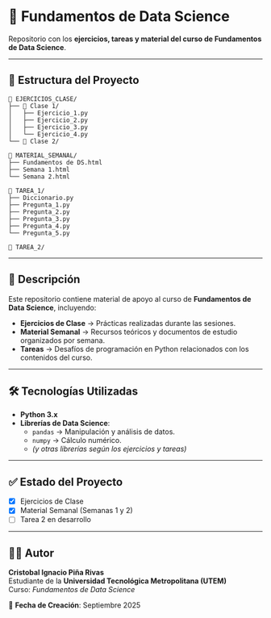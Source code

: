 # 📘 Fundamentos de Data Science

Repositorio con los **ejercicios, tareas y material del curso de Fundamentos de Data Science**.  

---

## 📂 Estructura del Proyecto

```
📁 EJERCICIOS_CLASE/
├── 📁 Clase 1/
│   ├── Ejercicio_1.py
│   ├── Ejercicio_2.py
│   ├── Ejercicio_3.py
│   └── Ejercicio_4.py
└── 📁 Clase 2/

📁 MATERIAL_SEMANAL/
├── Fundamentos de DS.html
├── Semana 1.html
└── Semana 2.html

📁 TAREA_1/
├── Diccionario.py
├── Pregunta_1.py
├── Pregunta_2.py
├── Pregunta_3.py
├── Pregunta_4.py
└── Pregunta_5.py

📁 TAREA_2/
```
---

## 📖 Descripción

Este repositorio contiene material de apoyo al curso de **Fundamentos de Data Science**, incluyendo:

- **Ejercicios de Clase** → Prácticas realizadas durante las sesiones.  
- **Material Semanal** → Recursos teóricos y documentos de estudio organizados por semana.  
- **Tareas** → Desafíos de programación en Python relacionados con los contenidos del curso.  

---

## 🛠 Tecnologías Utilizadas

- **Python 3.x**  
- **Librerías de Data Science**:  
  - `pandas` → Manipulación y análisis de datos.  
  - `numpy` → Cálculo numérico.    
  - *(y otras librerías según los ejercicios y tareas)*  

---

## ✅ Estado del Proyecto

- [x] Ejercicios de Clase  
- [x] Material Semanal (Semanas 1 y 2)  
- [ ] Tarea 2 en desarrollo  

---

## 👨‍🎓 Autor

**Cristobal Ignacio Piña Rivas**  
Estudiante de la **Universidad Tecnológica Metropolitana (UTEM)**  
Curso: *Fundamentos de Data Science*  

📅 **Fecha de Creación**: Septiembre 2025  
